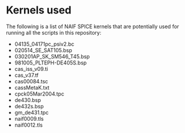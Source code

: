 # Kernels used

The following is a list of NAIF SPICE kernels that are potentially used for running all the scripts in this repository:

- 04135_04171pc_psiv2.bc
- 020514_SE_SAT105.bsp
- 030201AP_SK_SM546_T45.bsp
- 981005_PLTEPH-DE405S.bsp
- cas_iss_v09.ti
- cas_v37.tf
- cas00084.tsc
- cassMetaK.txt
- cpck05Mar2004.tpc
- de430.bsp
- de432s.bsp
- gm_de431.tpc
- naif0009.tls
- naif0012.tls